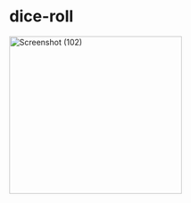 # dice-roll

<img width="309" height="283" alt="Screenshot (102)" src="https://github.com/user-attachments/assets/4d9e4932-71b5-46da-9687-921b9d15b00c" />
